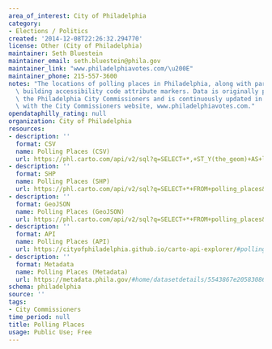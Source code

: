 ```yaml
---
area_of_interest: City of Philadelphia
category:
- Elections / Politics
created: '2014-12-08T22:26:32.294770'
license: Other (City of Philadelphia)
maintainer: Seth Bluestein
maintainer_email: seth.bluestein@phila.gov
maintainer_link: "www.philadelphiavotes.com/\u200E"
maintainer_phone: 215-557-3600
notes: "The locations of polling places in Philadelphia, along with parking code and\
  \ building accessibility code attribute markers. Data is originally provided by\
  \ the Philadelphia City Commissioners and is continuously updated in correspondence\
  \ with the City Commissioners website, www.philadelphiavotes.com."
opendataphilly_rating: null
organization: City of Philadelphia
resources:
- description: ''
  format: CSV
  name: Polling Places (CSV)
  url: https://phl.carto.com/api/v2/sql?q=SELECT+*,+ST_Y(the_geom)+AS+lat,+ST_X(the_geom)+AS+lng+FROM+polling_places&filename=polling_places&format=csv&skipfields=cartodb_id,the_geom,the_geom_webmercator
- description: ''
  format: SHP
  name: Polling Places (SHP)
  url: https://phl.carto.com/api/v2/sql?q=SELECT+*+FROM+polling_places&filename=polling_places&format=shp&skipfields=cartodb_id
- description: ''
  format: GeoJSON
  name: Polling Places (GeoJSON)
  url: https://phl.carto.com/api/v2/sql?q=SELECT+*+FROM+polling_places&filename=polling_places&format=geojson&skipfields=cartodb_id
- description: ''
  format: API
  name: Polling Places (API)
  url: https://cityofphiladelphia.github.io/carto-api-explorer/#polling_places
- description: ''
  format: Metadata
  name: Polling Places (Metadata)
  url: https://metadata.phila.gov/#home/datasetdetails/5543867e20583086178c4f68/representationdetails/5571b1bce4fb1d91393c2157/
schema: philadelphia
source: ''
tags:
- City Commissioners
time_period: null
title: Polling Places
usage: Public Use; Free
---
```

